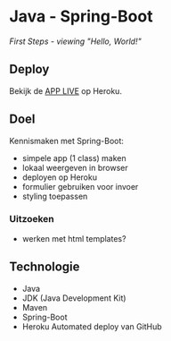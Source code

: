 # Java - Spring-Boot
*First Steps - viewing "Hello, World!"* 

## Deploy

Bekijk de [APP LIVE](https://springboot-demo-b8381ea94e1b.herokuapp.com) op Heroku.

## Doel

Kennismaken met Spring-Boot: 
- simpele app (1 class) maken
- lokaal weergeven in browser
- deployen op Heroku
- formulier gebruiken voor invoer
- styling toepassen

### Uitzoeken
- werken met html templates?

## Technologie

- Java
- JDK (Java Development Kit)
- Maven
- Spring-Boot
- Heroku Automated deploy van GitHub
